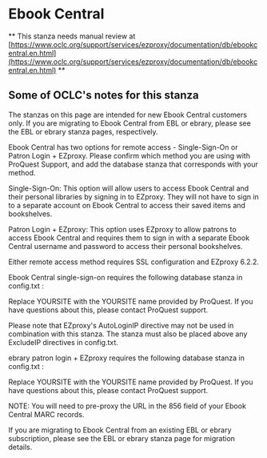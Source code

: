 # Ebook Central
** This stanza needs manual review at [https://www.oclc.org/support/services/ezproxy/documentation/db/ebookcentral.en.html](https://www.oclc.org/support/services/ezproxy/documentation/db/ebookcentral.en.html) **

## Some of OCLC's notes for this stanza

The stanzas on this page are intended for new Ebook Central customers only. If you are migrating to Ebook Central from EBL or ebrary, please see the EBL or ebrary stanza pages, respectively.

Ebook Central has two options for remote access - Single-Sign-On or Patron Login + EZproxy. Please confirm which method you are using with ProQuest Support, and add the database stanza that corresponds with your method.

Single-Sign-On: This option will allow users to access Ebook Central and their personal libraries by signing in to EZproxy. They will not have to sign in to a separate account on Ebook Central to access their saved items and bookshelves.

Patron Login + EZproxy: This option uses EZproxy to allow patrons to access Ebook Central and requires them to sign in with a separate Ebook Central username and password to access their personal bookshelves.

Either remote access method requires SSL configuration and EZproxy 6.2.2.

Ebook Central single-sign-on requires the following database stanza in config.txt :

Replace YOURSITE with the YOURSITE name provided by ProQuest. If you have questions about this, please contact ProQuest support.

Please note that EZproxy's AutoLoginIP directive may not be used in combination with this stanza. The stanza must also be placed above any ExcludeIP directives in config.txt.

ebrary patron login + EZproxy requires the following database stanza in config.txt :

Replace YOURSITE with the YOURSITE name provided by ProQuest. If you have questions about this, please contact ProQuest support.

NOTE: You will need to pre-proxy the URL in the 856 field of your Ebook Central MARC records.

If you are migrating to Ebook Central from an existing EBL or ebrary subscription, please see the EBL or ebrary stanza page for migration details.
 

 

 
